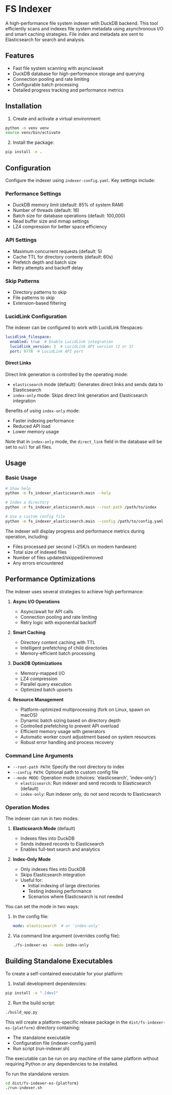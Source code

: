 # FS Indexer

A high-performance file system indexer with DuckDB backend. This tool efficiently scans and indexes file system metadata using asynchronous I/O and smart caching strategies. File index and metadata are sent to Elasticsearch for search and analysis. 

## Features

- Fast file system scanning with async/await
- DuckDB database for high-performance storage and querying
- Connection pooling and rate limiting
- Configurable batch processing
- Detailed progress tracking and performance metrics

## Installation

1. Create and activate a virtual environment:
```bash
python -m venv venv
source venv/bin/activate
```

2. Install the package:
```bash
pip install -e .
```

## Configuration

Configure the indexer using `indexer-config.yaml`. Key settings include:

### Performance Settings
- DuckDB memory limit (default: 85% of system RAM)
- Number of threads (default: 16)
- Batch size for database operations (default: 100,000)
- Read buffer size and mmap settings
- LZ4 compression for better space efficiency

### API Settings
- Maximum concurrent requests (default: 5)
- Cache TTL for directory contents (default: 60s)
- Prefetch depth and batch size
- Retry attempts and backoff delay

### Skip Patterns
- Directory patterns to skip
- File patterns to skip
- Extension-based filtering

### LucidLink Configuration

The indexer can be configured to work with LucidLink filespaces:

```yaml
lucidlink_filespace:
  enabled: true  # Enable LucidLink integration
  lucidlink_version: 3  # LucidLink API version (2 or 3)
  port: 9778  # LucidLink API port
```

#### Direct Links

Direct link generation is controlled by the operating mode:
- `elasticsearch` mode (default): Generates direct links and sends data to Elasticsearch
- `index-only` mode: Skips direct link generation and Elasticsearch integration

Benefits of using `index-only` mode:
- Faster indexing performance
- Reduced API load
- Lower memory usage

Note that in `index-only` mode, the `direct_link` field in the database will be set to `null` for all files.

## Usage

### Basic Usage

```bash
# Show help
python -m fs_indexer_elasticsearch.main --help

# Index a directory
python -m fs_indexer_elasticsearch.main --root-path /path/to/index

# Use a custom config file
python -m fs_indexer_elasticsearch.main --config /path/to/config.yaml --root-path /path/to/index
```

The indexer will display progress and performance metrics during operation, including:
- Files processed per second (~25K/s on modern hardware)
- Total size of indexed files
- Number of files updated/skipped/removed
- Any errors encountered

## Performance Optimizations

The indexer uses several strategies to achieve high performance:

1. **Async I/O Operations**
   - Async/await for API calls
   - Connection pooling and rate limiting
   - Retry logic with exponential backoff

2. **Smart Caching**
   - Directory content caching with TTL
   - Intelligent prefetching of child directories
   - Memory-efficient batch processing

3. **DuckDB Optimizations**
   - Memory-mapped I/O
   - LZ4 compression
   - Parallel query execution
   - Optimized batch upserts

4. **Resource Management**
   - Platform-optimized multiprocessing (fork on Linux, spawn on macOS)
   - Dynamic batch sizing based on directory depth
   - Controlled prefetching to prevent API overload
   - Efficient memory usage with generators
   - Automatic worker count adjustment based on system resources
   - Robust error handling and process recovery

### Command Line Arguments

- `--root-path PATH`: Specify the root directory to index
- `--config PATH`: Optional path to custom config file
- `--mode MODE`: Operation mode (choices: 'elasticsearch', 'index-only')
  - `elasticsearch`: Run indexer and send records to Elasticsearch (default)
  - `index-only`: Run indexer only, do not send records to Elasticsearch

### Operation Modes

The indexer can run in two modes:

1. **Elasticsearch Mode** (default)
   - Indexes files into DuckDB
   - Sends indexed records to Elasticsearch
   - Enables full-text search and analytics

2. **Index-Only Mode**
   - Only indexes files into DuckDB
   - Skips Elasticsearch integration
   - Useful for:
     - Initial indexing of large directories
     - Testing indexing performance
     - Scenarios where Elasticsearch is not needed

You can set the mode in two ways:
1. In the config file:
   ```yaml
   mode: elasticsearch  # or 'index-only'
   ```
2. Via command line argument (overrides config file):
   ```bash
   ./fs-indexer-es --mode index-only
   ```

## Building Standalone Executables

To create a self-contained executable for your platform:

1. Install development dependencies:
```bash
pip install -e ".[dev]"
```

2. Run the build script:
```bash
./build_app.py
```

This will create a platform-specific release package in the `dist/fs-indexer-es-{platform}` directory containing:
- The standalone executable
- Configuration file (indexer-config.yaml)
- Run script (run-indexer.sh)

The executable can be run on any machine of the same platform without requiring Python or any dependencies to be installed.

To run the standalone version:
```bash
cd dist/fs-indexer-es-{platform}
./run-indexer.sh

```
